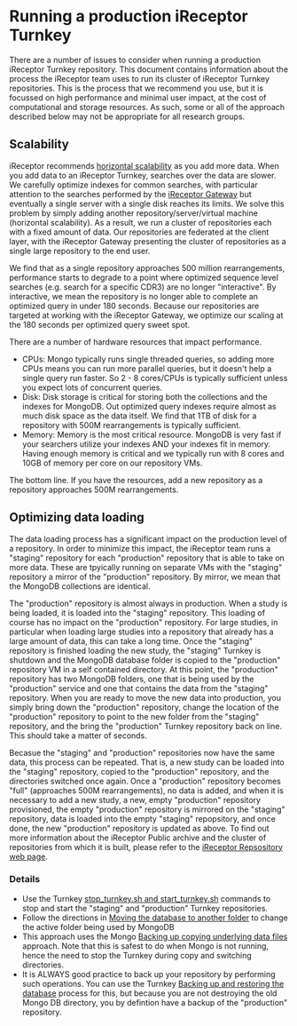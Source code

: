 # Running a production iReceptor Turnkey

There are a number of issues to consider when running a production iReceptor Turnkey repository. This
document contains information about the process the iReceptor team uses to run its cluster of
iReceptor Turnkey repositories. This is the process that we recommend you use, but it is
focussed on high performance and minimal user impact, at the cost of computational and storage
resources. As such, some or all of the approach described below may not be appropriate for all research groups.

## Scalability

iReceptor recommends [horizontal scalability](https://en.wikipedia.org/wiki/Scalability) as you add more data. When you add data to an iReceptor Turnkey, searches
over the data are slower. We carefully optimize indexes for common searches, with particular attention to the searches
performed by the [iReceptor Gateway](https://gateway.ireceptor.org) but eventually a single server with a single disk
reaches its limits. We solve this problem by simply adding another repository/server/virtual machine (horizontal scalability). As a result,
we run a cluster of repositories each with a fixed amount of data. Our repositories are federated at the client layer,
with the iReceptor Gateway presenting the cluster of repositories as a single large repository to the end user.

We find that as a single repository approaches 500 million rearrangements, performance starts to degrade to a point where
optimized sequence level searches (e.g. search for a specific CDR3) are no longer "interactive". By interactive, we mean the
repository is no longer able to complete an optimized query in under 180 seconds. Because our repositories are targeted at
working with the iReceptor Gateway, we optimize our scaling at the 180 seconds per optimized query sweet spot. 

There are a number of hardware resources that impact performance.

- CPUs: Mongo typically runs single threaded queries, so adding more CPUs means you can run more parallel queries, but it doesn't
help a single query run faster. So 2 - 8 cores/CPUs is typically sufficient unless you expect lots of concurrent queries. 
- Disk: Disk storage is critical for storing both the collections and the indexes for MongoDB. Out optimized query indexes require
almost as much disk space as the data itself. We find that 1TB of disk for a repository with 500M rearrangements is typically sufficient.
- Memory: Memory is the most critical resource. MongoDB is very fast if your searchers utilize your indexes AND your indexes fit in memory.
Having enough memory is critical and we typically run with 8 cores and 10GB of memory per core on our repository VMs.

The bottom line. If you have the resources, add a new repository as a repository approaches 500M rearrangements. 

## Optimizing data loading

The data loading process has a significant impact on the production level of a repository.
In order to minimize this impact, the iReceptor team runs a "staging" repository for each "production" repository
that is able to take on more data. These are tpyically running on separate VMs with the "staging" repository a mirror of the "production" repository.
By mirror, we mean that the MongoDB collections are identical. 

The "production" repository is almost always in production. When a study is being loaded, it is loaded into the "staging" repository. 
This loading of course has no impact on the "production" repository. For
large studies, in particular when loading large studies into a repository that already has a large amount of data, this can take a long time.
Once the "staging" repository is finished loading the new study, the "staging" Turnkey is shutdown and the MongoDB database folder is copied to the
"production" repository VM in a self contained directory. At this point, the "production" repository has two MongoDB folders, one that is being used
by the "production" service and one that contains the data from the "staging" repository. When you are ready to move the new data into production, you
simply bring down the "production" repository, change the location of the "production" repository to point to the new folder from the "staging"
repository, and the bring the "production" Turnkey repository back on line. This should take a matter of seconds.

Becasue the "staging" and "production" repositories now have the same data, this process can be repeated. That is, a new study can be loaded
into the "staging" repository, copied to the "production" repository, and the directories switched once again. Once a "production" repository
becomes "full" (approaches 500M rearrangements), no data is added, and when it is necessary to add a new study, a new, empty "production" repository
provisioned, the empty "production" repository is mirrored on the "staging" repository, data is loaded into the empty "staging" repopsitory, and once
done, the new "production" repository is updated as above. To find out more information about the iReceptor Public archive and the cluster of repositories
from which it is built, please refer to the [iReceptor Repsository web page](https://ireceptor.org/repositories).

### Details

- Use the Turnkey [stop_turnkey.sh and start_turnkey.sh](start_stop_turnkey.md) commands to stop and start the "staging" and "production" Turnkey repositories.
- Follow the directions in [Moving the database to another folder](moving_the_database_folder.md) to change the active folder being used by MongoDB
- This approach uses the Mongo [Backing up copying underlying data files](https://docs.mongodb.com/manual/core/backups/#back-up-by-copying-underlying-data-files) approach. Note that this is safest to do when Mongo is not running, hence the need to stop the Turnkey during copy and switching directories.
- It is ALWAYS good practice to back up your repository by performing such operations. You can use the Turnkey [Backing up and restoring the database](database_backup.md) process for this, but because you are not destroying the old Mongo DB directory, you by defintion have a backup of the "production" repository.

